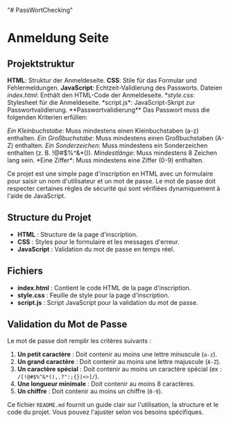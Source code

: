 "# PassWortChecking"

# Anmeldung Seite

## Projektstruktur

**HTML**: Struktur der Anmeldeseite.
**CSS**: Stile für das Formular und Fehlermeldungen.
**JavaScript**: Echtzeit-Validierung des Passworts.
Dateien
_index.html_: Enthält den HTML-Code der Anmeldeseite.
**style.css*: Stylesheet für die Anmeldeseite.
*script.js\*: JavaScript-Skript zur Passwortvalidierung.
**Passwortvalidierung\*\*
Das Passwort muss die folgenden Kriterien erfüllen:

_Ein Kleinbuchstabe_: Muss mindestens einen Kleinbuchstaben (a-z) enthalten.
_Ein Großbuchstabe_: Muss mindestens einen Großbuchstaben (A-Z) enthalten.
_Ein Sonderzeichen_: Muss mindestens ein Sonderzeichen enthalten (z. B. !@#$%^&*()).
*Mindestlänge*: Muss mindestens 8 Zeichen lang sein.
*Eine Ziffer\*: Muss mindestens eine Ziffer (0-9) enthalten.

Ce projet est une simple page d'inscription en HTML avec un formulaire pour saisir un nom d'utilisateur et un mot de passe.
Le mot de passe doit respecter certaines règles de sécurité qui sont vérifiées dynamiquement à l'aide de JavaScript.

## Structure du Projet

- **HTML** : Structure de la page d'inscription.
- **CSS** : Styles pour le formulaire et les messages d'erreur.
- **JavaScript** : Validation du mot de passe en temps réel.

## Fichiers

- **index.html** : Contient le code HTML de la page d'inscription.
- **style.css** : Feuille de style pour la page d'inscription.
- **script.js** : Script JavaScript pour la validation du mot de passe.

## Validation du Mot de Passe

Le mot de passe doit remplir les critères suivants :

1. **Un petit caractère** : Doit contenir au moins une lettre minuscule (`a-z`).
2. **Un grand caractère** : Doit contenir au moins une lettre majuscule (`A-Z`).
3. **Un caractère spécial** : Doit contenir au moins un caractère spécial (ex : `/[!@#$%^&*(),.?":;{}|<>]/`).
4. **Une longueur minimale** : Doit contenir au moins 8 caractères.
5. **Un chiffre** : Doit contenir au moins un chiffre (`0-9`).

Ce fichier `README.md` fournit un guide clair sur l'utilisation, la structure et le code du projet. Vous pouvez l'ajuster selon vos besoins spécifiques.
